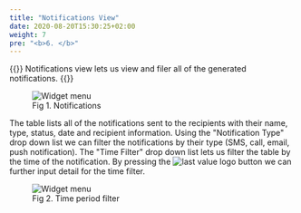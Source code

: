 ```yaml
---
title: "Notifications View"
date: 2020-08-20T15:30:25+02:00
weight: 7
pre: "<b>6. </b>"
---
```


{{<lead>}}
Notifications view lets us view and filer all of the generated notifications.
{{</lead>}}

<figure class="image_container">
    <img class="center_image" src="/notifications_view.png" alt="Widget menu">
    <figcaption >Fig 1. Notifications</figcaption>
</figure>

The table lists all of the notifications sent to the recipients with their name, type, status, date and recipient information. Using the "Notification Type" drop down list we can filter the notifications by their type (SMS, call, email, push notification). The "Time Filter" drop down list lets us filter the table by the time of the notification. By pressing the <img src="/options_button.png" alt="last value logo" class = "logo_resize"> button we can further input detail for the time filter.

<figure class="image_container">
    <img class="center_image" src="/time_filer_options.png" alt="Widget menu">
    <figcaption >Fig 2. Time period filter</figcaption>
</figure>



